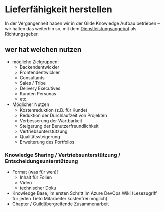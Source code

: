 # Lieferfähigkeit herstellen

In der Vergangenheit haben wir in der Gilde Knowledge Aufbau betrieben – wir halten das weiterhin so, mit dem [Dienstleistungsangebot](/Home/Dienstleistungsangebot) als Richtungsgeber.

## wer hat welchen nutzen

  * mögliche Zielgruppen: 
    * Backendentwickler 
    * Frontendentwickler
    * Consultants
    * Sales / Tribe
    * Delivery Executives
    * Kunden Personas
    * etc.
  * Möglicher Nutzen
    * Kostenreduktion (z.B. für Kunde)
    * Reduktion der Durchlaufzeit von Projekten
    * Verbesserung der Wartbarkeit
    * Steigerung der Benutzerfreundlichkeit
    * Vertriebsunterstützung
    * Qualitätssteigerung
    * Erweiterung des Portfolios

### Knowledge Sharing / Vertriebsunterstützung / Entscheidungsunterstützung

  * Format (was für wen)!
    * Inhalt für Folien
    * Video
    * technischer Doku
  * Knowledge Base, im ersten Schritt im Azure DevOps Wiki (Lesezugriff für jeden Tieto Mitarbeiter kostenfrei möglich).
  * Chapter / Guildübergreifende Zusammenarbeit
